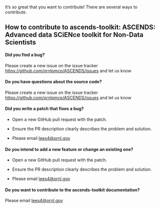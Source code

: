 It’s so great that you want to contribute! There are several ways to contribute.

## How to contribute to ascends-toolkit: ASCENDS: Advanced data SCiENce toolkit for Non-Data Scientists

#### **Did you find a bug?**

Please create a new issue on the issue tracker https://github.com/ornlpmcp/ASCENDS/issues and let us know

#### **Do you have questions about the source code?**

Please create a new issue on the issue tracker https://github.com/ornlpmcp/ASCENDS/issues and let us know

#### **Did you write a patch that fixes a bug?**

* Open a new GitHub pull request with the patch.

* Ensure the PR description clearly describes the problem and solution.

* Please email lees4@ornl.gov

#### **Do you intend to add a new feature or change an existing one?**

* Open a new GitHub pull request with the patch.

* Ensure the PR description clearly describes the problem and solution.

* Please email lees4@ornl.gov

#### **Do you want to contribute to the ascends-toolkit documentation?**

Please email lees4@ornl.gov